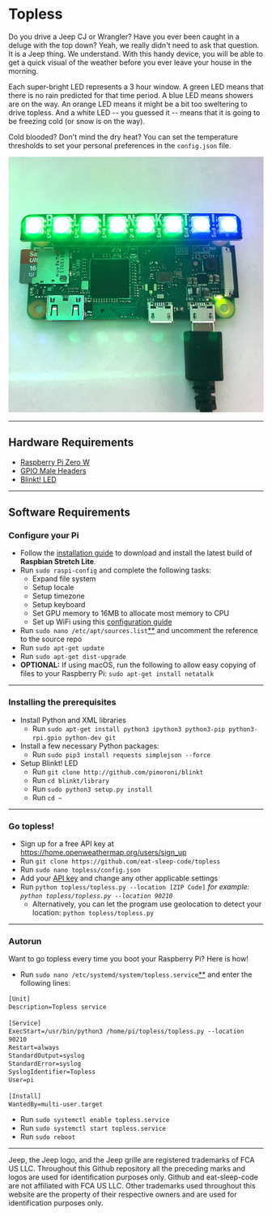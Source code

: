 # Topless
Do you drive a Jeep CJ or Wrangler?  Have you ever been caught in a deluge with the top down?   Yeah, we really didn't need to ask that question.   It is a Jeep thing.   We understand.   With this handy device, you will be able to get a quick visual of the weather before you ever leave your house in the morning.

Each super-bright LED represents a 3 hour window.   A green LED means that there is no rain predicted for that time period.   A blue LED means showers are on the way.   An orange LED means it might be a bit too sweltering to drive topless.    And a white LED -- you guessed it -- means that it is going to be freezing cold (or snow is on the way).

Cold blooded?  Don't mind the dry heat?  You can set the temperature thresholds to set your personal preferences in the `config.json` file.

![alt text](https://github.com/eat-sleep-code/topless/blob/master/topless.jpg)

___

## Hardware Requirements
* [Raspberry Pi Zero W](https://www.adafruit.com/product/3400)
* [GPIO Male Headers](https://www.adafruit.com/product/3413)
* [Blinkt! LED](https://www.adafruit.com/product/3195)

___

## Software Requirements
### Configure your Pi ###
* Follow the [installation guide](https://www.raspberrypi.org/downloads/raspbian/) to download and install the latest build of **Raspbian Stretch Lite**.
* Run `sudo raspi-config` and complete the following tasks:
  * Expand file system
  * Setup locale
  * Setup timezone
  * Setup keyboard
  * Set GPU memory to 16MB to allocate most memory to CPU
  * Set up WiFi using this [configuration guide](https://www.raspberrypi.org/documentation/configuration/wireless/wireless-cli.md)
* Run `sudo nano /etc/apt/sources.list`[\*\*](https://www.nano-editor.org/dist/v2.8/nano.html) and uncomment the reference to the source repo 
* Run `sudo apt-get update`
* Run `sudo apt-get dist-upgrade`
* **OPTIONAL:** If using macOS, run the following to allow easy copying of files to your Raspberry Pi: `sudo apt-get install netatalk`
___

### Installing the prerequisites ###
* Install Python and XML libraries
  * Run `sudo apt-get install python3 ipython3 python3-pip python3-rpi.gpio python-dev git`
* Install a few necessary Python packages:
  * Run `sudo pip3 install requests simplejson --force`
* Setup Blinkt! LED
  * Run `git clone http://github.com/pimoroni/blinkt`
  * Run `cd blinkt/library`
  * Run `sudo python3 setup.py install`
  * Run `cd ~`
___

### Go topless! ###
* Sign up for a free API key at https://home.openweathermap.org/users/sign_up
* Run `git clone https://github.com/eat-sleep-code/topless`
* Run `sudo nano topless/config.json`
* Add your [API key](https://home.openweathermap.org/users/sign_up) and change any other applicable settings
* Run `python topless/topless.py --location [ZIP Code]`   _for example: `python topless/topless.py --location 90210`_
    * Alternatively, you can let the program use geolocation to detect your location: `python topless/topless.py`
___

### Autorun ###
Want to go topless every time you boot your Raspberry Pi?  Here is how!
* Run `sudo nano /etc/systemd/system/topless.service`[\*\*](https://www.nano-editor.org/dist/v2.8/nano.html) and enter the following lines: 
````
[Unit]
Description=Topless service

[Service]
ExecStart=/usr/bin/python3 /home/pi/topless/topless.py --location 90210
Restart=always
StandardOutput=syslog
StandardError=syslog
SyslogIdentifier=Topless
User=pi

[Install]
WantedBy=multi-user.target
````
* Run `sudo systemctl enable topless.service`
* Run `sudo systemctl start topless.service`
* Run `sudo reboot`
___


Jeep, the Jeep logo, and the Jeep grille are registered trademarks of FCA US LLC. Throughout this Github repository all the preceding marks and logos are used for identification purposes only. Github and eat-sleep-code are not affiliated with FCA US LLC. Other trademarks used throughout this website are the property of their respective owners and are used for identification purposes only.
